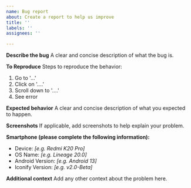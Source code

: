 ```yaml
---
name: Bug report
about: Create a report to help us improve
title: ''
labels: ''
assignees: ''

---
```


**Describe the bug**
A clear and concise description of what the bug is.

**To Reproduce**
Steps to reproduce the behavior:
1. Go to '...'
2. Click on '....'
3. Scroll down to '....'
4. See error

**Expected behavior**
A clear and concise description of what you expected to happen.

**Screenshots**
If applicable, add screenshots to help explain your problem.

**Smartphone (please complete the following information):**
 - Device: _[e.g. Redmi K20 Pro]_
 - OS Name: _[e.g. Lineage 20.0]_
 - Android Version: _[e.g. Android 13]_
 - Iconify Version: _[e.g. v2.0-Beta]_

**Additional context**
Add any other context about the problem here.
